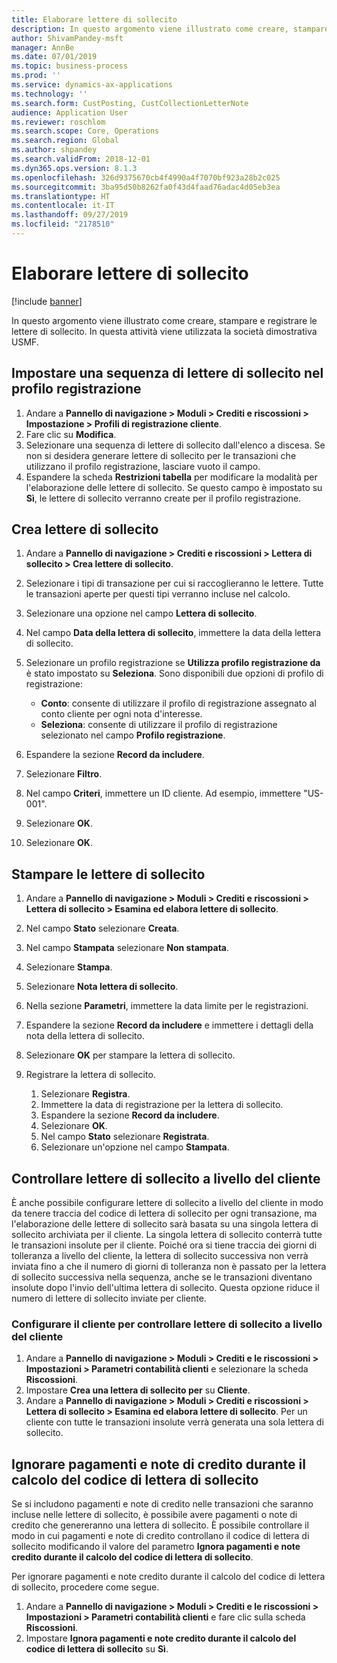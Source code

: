 ```yaml
---
title: Elaborare lettere di sollecito
description: In questo argomento viene illustrato come creare, stampare e registrare le lettere di sollecito.
author: ShivamPandey-msft
manager: AnnBe
ms.date: 07/01/2019
ms.topic: business-process
ms.prod: ''
ms.service: dynamics-ax-applications
ms.technology: ''
ms.search.form: CustPosting, CustCollectionLetterNote
audience: Application User
ms.reviewer: roschlom
ms.search.scope: Core, Operations
ms.search.region: Global
ms.author: shpandey
ms.search.validFrom: 2018-12-01
ms.dyn365.ops.version: 8.1.3
ms.openlocfilehash: 326d9375670cb4f4990a4f7070bf923a28b2c025
ms.sourcegitcommit: 3ba95d50b8262fa0f43d4faad76adac4d05eb3ea
ms.translationtype: HT
ms.contentlocale: it-IT
ms.lasthandoff: 09/27/2019
ms.locfileid: "2178510"
---
```

# <a name="process-collection-letters"></a>Elaborare lettere di sollecito

[!include [banner](../../includes/banner.md)]

In questo argomento viene illustrato come creare, stampare e registrare le lettere di sollecito. In questa attività viene utilizzata la società dimostrativa USMF.

## <a name="set-up-a-collection-letter-sequence-on-the-posting-profile"></a>Impostare una sequenza di lettere di sollecito nel profilo registrazione
1. Andare a **Pannello di navigazione > Moduli > Crediti e riscossioni > Impostazione > Profili di registrazione cliente**.
2. Fare clic su **Modifica**.
3. Selezionare una sequenza di lettere di sollecito dall'elenco a discesa. Se non si desidera generare lettere di sollecito per le transazioni che utilizzano il profilo registrazione, lasciare vuoto il campo.  
4. Espandere la scheda **Restrizioni tabella** per modificare la modalità per l'elaborazione delle lettere di sollecito. Se questo campo è impostato su **Sì**, le lettere di sollecito verranno create per il profilo registrazione.  

## <a name="create-collection-letters"></a>Crea lettere di sollecito
1. Andare a **Pannello di navigazione > Crediti e riscossioni > Lettera di sollecito > Crea lettere di sollecito**.
2. Selezionare i tipi di transazione per cui si raccoglieranno le lettere. Tutte le transazioni aperte per questi tipi verranno incluse nel calcolo.  
3. Selezionare una opzione nel campo **Lettera di sollecito**.
4. Nel campo **Data della lettera di sollecito**, immettere la data della lettera di sollecito.
5. Selezionare un profilo registrazione se **Utilizza profilo registrazione da** è stato impostato su **Seleziona**. Sono disponibili due opzioni di profilo di registrazione:   

   - **Conto**: consente di utilizzare il profilo di registrazione assegnato al conto cliente per ogni nota d'interesse.   
   - **Seleziona**: consente di utilizzare il profilo di registrazione selezionato nel campo **Profilo registrazione**.  

6. Espandere la sezione **Record da includere**.
7. Selezionare **Filtro**.
8. Nel campo **Criteri**, immettere un ID cliente. Ad esempio, immettere "US-001".
9. Selezionare **OK**.
10. Selezionare **OK**.

## <a name="print-collection-letters"></a>Stampare le lettere di sollecito
1. Andare a **Pannello di navigazione > Moduli > Crediti e riscossioni > Lettera di sollecito > Esamina ed elabora lettere di sollecito**.
2. Nel campo **Stato** selezionare **Creata**.
3. Nel campo **Stampata** selezionare **Non stampata**.
4. Selezionare **Stampa**.
5. Selezionare **Nota lettera di sollecito**.
6. Nella sezione **Parametri**, immettere la data limite per le registrazioni.
7. Espandere la sezione **Record da includere** e immettere i dettagli della nota della lettera di sollecito.
8. Selezionare **OK** per stampare la lettera di sollecito.
9. Registrare la lettera di sollecito.

    1. Selezionare **Registra**.
    1. Immettere la data di registrazione per la lettera di sollecito.
    1. Espandere la sezione **Record da includere**.
    1. Selezionare **OK**.
    1. Nel campo **Stato** selezionare **Registrata**.
    1. Selezionare un'opzione nel campo **Stampata**.

## <a name="control-collection-letters-at-the-customer-level"></a>Controllare lettere di sollecito a livello del cliente
È anche possibile configurare lettere di sollecito a livello del cliente in modo da tenere traccia del codice di lettera di sollecito per ogni transazione, ma l'elaborazione delle lettere di sollecito sarà basata su una singola lettera di sollecito archiviata per il cliente. La singola lettera di sollecito conterrà tutte le transazioni insolute per il cliente. Poiché ora si tiene traccia dei giorni di tolleranza a livello del cliente, la lettera di sollecito successiva non verrà inviata fino a che il numero di giorni di tolleranza non è passato per la lettera di sollecito successiva nella sequenza, anche se le transazioni diventano insolute dopo l'invio dell'ultima lettera di sollecito. Questa opzione riduce il numero di lettere di sollecito inviate per cliente. 

### <a name="set-up-the-customer-to-control-collection-letters-at-the-customer-level"></a>Configurare il cliente per controllare lettere di sollecito a livello del cliente
1.  Andare a **Pannello di navigazione > Moduli > Crediti e le riscossioni > Impostazioni > Parametri contabilità clienti** e selezionare la scheda **Riscossioni**. 
2.  Impostare **Crea una lettera di sollecito per** su **Cliente**. 
3.  Andare a **Pannello di navigazione > Moduli > Crediti e riscossioni > Lettera di sollecito > Esamina ed elabora lettere di sollecito**. Per un cliente con tutte le transazioni insolute verrà generata una sola lettera di sollecito.

## <a name="ignore-payments-and-credit-memos-when-calculating-the-collection-letter-code"></a>Ignorare pagamenti e note di credito durante il calcolo del codice di lettera di sollecito
Se si includono pagamenti e note di credito nelle transazioni che saranno incluse nelle lettere di sollecito, è possibile avere pagamenti o note di credito che genereranno una lettera di sollecito. È possibile controllare il modo in cui pagamenti e note di credito controllano il codice di lettera di sollecito modificando il valore del parametro **Ignora pagamenti e note credito durante il calcolo del codice di lettera di sollecito**. 

Per ignorare pagamenti e note credito durante il calcolo del codice di lettera di sollecito, procedere come segue.

1. Andare a **Pannello di navigazione > Moduli > Crediti e le riscossioni > Impostazioni > Parametri contabilità clienti** e fare clic sulla scheda **Riscossioni**. 
2. Impostare **Ignora pagamenti e note credito durante il calcolo del codice di lettera di sollecito** su **Sì**.
